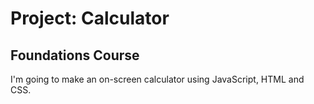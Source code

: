 # Project: Calculator
## Foundations Course

I'm going to make an on-screen calculator using JavaScript, HTML and CSS.
